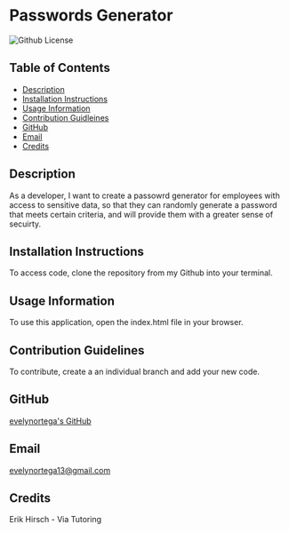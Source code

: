 # Passwords Generator

![Github License](https://img.shields.io/badge/LICENSE-none-lightblue)

## Table of Contents

- [Description](#description)
- [Installation Instructions](#installation)
- [Usage Information](#usage)
- [Contribution Guidleines](#contribution)
- [GitHub](#github)
- [Email](#email)
- [Credits](#credits)

<h2 id="description">Description</h2>
As a developer, I want to create a passowrd generator for employees with access to sensitive data, so that they can randomly generate a password that meets certain criteria,  and will provide them with a greater sense of secuirty.

<h2 id="installation">Installation Instructions</h2>
To access code, clone the repository from my Github into your terminal.

<h2 id="usage">Usage Information</h2>
To use this application, open the index.html file in your browser.

<h2 id="contribution">Contribution Guidelines</h2>
To contribute, create a an individual branch and add your new code.

## GitHub

[evelynortega's GitHub](https://github.com/evelynortega)

## Email

<a href="mailto:evelynortega13@gmail.com">evelynortega13@gmail.com</a>

<h2 id="credits">Credits</h2>
Erik Hirsch - Via Tutoring
